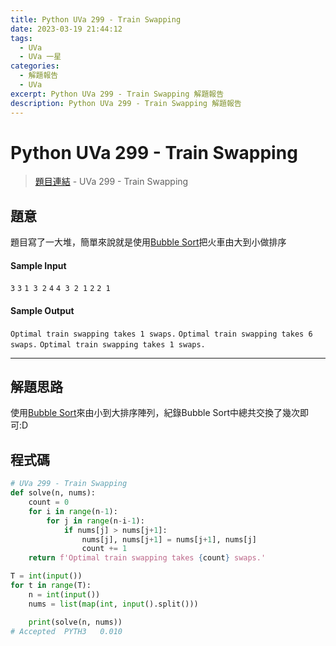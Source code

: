 ```yaml
---
title: Python UVa 299 - Train Swapping
date: 2023-03-19 21:44:12
tags:
  - UVa
  - UVa 一星
categories:
  - 解題報告
  - UVa
excerpt: Python UVa 299 - Train Swapping 解題報告
description: Python UVa 299 - Train Swapping 解題報告
---
```


# Python UVa 299 - Train Swapping

>[題目連結](https://onlinejudge.org/index.php?option=com_onlinejudge&Itemid=8&page=show_problem&category=0&problem=235&mosmsg=Submission+received+with+ID+28320012) - UVa 299 - Train Swapping



## 題意
題目寫了一大堆，簡單來說就是使用[Bubble Sort](https://www.geeksforgeeks.org/bubble-sort/)把火車由大到小做排序

#### Sample Input 
`3`
`3`
`1 3 2`
`4`
`4 3 2 1`
`2`
`2 1`

#### Sample Output 
`Optimal train swapping takes 1 swaps.`
`Optimal train swapping takes 6 swaps.`
`Optimal train swapping takes 1 swaps.`

---
## 解題思路
使用[Bubble Sort](https://www.geeksforgeeks.org/bubble-sort/)來由小到大排序陣列，紀錄Bubble Sort中總共交換了幾次即可:D


## 程式碼
```python
# UVa 299 - Train Swapping
def solve(n, nums):
    count = 0
    for i in range(n-1):
        for j in range(n-i-1):
            if nums[j] > nums[j+1]:
                nums[j], nums[j+1] = nums[j+1], nums[j]
                count += 1
    return f'Optimal train swapping takes {count} swaps.'

T = int(input())
for t in range(T):
    n = int(input())
    nums = list(map(int, input().split()))

    print(solve(n, nums))
# Accepted	PYTH3	0.010
```